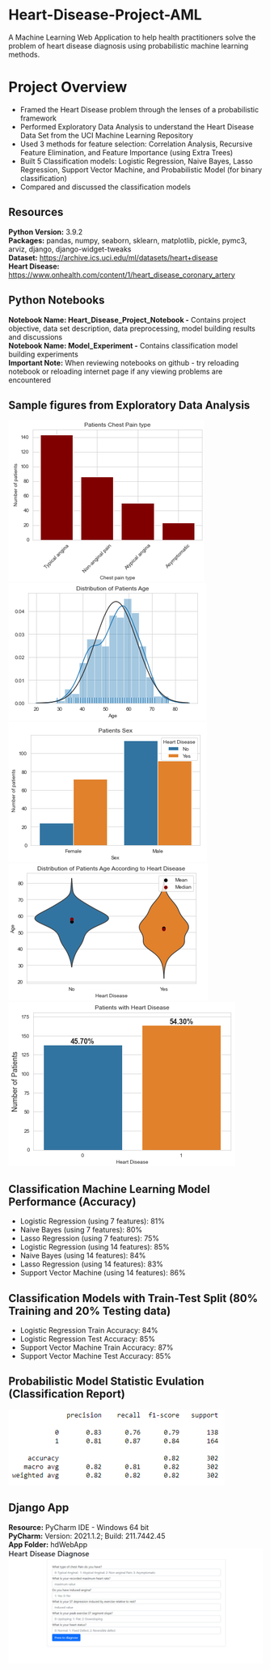 # Heart-Disease-Project-AML
A Machine Learning Web Application to help health practitioners solve the problem of heart disease diagnosis using probabilistic machine learning methods. 

# Project Overview 
- Framed the Heart Disease problem through the lenses of a probabilistic framework
- Performed Exploratory Data Analysis to understand the Heart Disease Data Set from the UCI Machine Learning Repository 
- Used 3 methods for feature selection: Correlation Analysis, Recursive Feature Elimination, and Feature Importance (using Extra Trees)
- Built 5 Classification models: Logistic Regression, Naive Bayes, Lasso Regression, Support Vector Machine, and Probabilistic Model (for binary classification)
- Compared and discussed the classification models 

## Resources 
**Python Version:** 3.9.2 <br>
**Packages:** pandas, numpy, seaborn, sklearn, matplotlib, pickle, pymc3, arviz, django, django-widget-tweaks <br>
**Dataset:** https://archive.ics.uci.edu/ml/datasets/heart+disease <br>
**Heart Disease:** https://www.onhealth.com/content/1/heart_disease_coronary_artery

## Python Notebooks
**Notebook Name: Heart_Disease_Project_Notebook -** Contains project objective, data set description, data preprocessing, model building results and discussions <br>
**Notebook Name: Model_Experiment -** Contains classification model building experiments <br>
**Important Note:** When reviewing notebooks on github - try reloading notebook or reloading internet page if any viewing problems are encountered

## Sample figures from Exploratory Data Analysis 
![Figure 2](https://github.com/Ellie190/Heart-Disease-Project-AML/blob/main/Sample_figures/figure2.png)
![Figure 3](https://github.com/Ellie190/Heart-Disease-Project-AML/blob/main/Sample_figures/figure3.png)
![Figure 4](https://github.com/Ellie190/Heart-Disease-Project-AML/blob/main/Sample_figures/figure4.png)
![Figure 5](https://github.com/Ellie190/Heart-Disease-Project-AML/blob/main/Sample_figures/figure5.png)
![Figure 6](https://github.com/Ellie190/Heart-Disease-Project-AML/blob/main/Sample_figures/figure6.png)

## Classification Machine Learning Model Performance (Accuracy)
- Logistic Regression (using 7 features): 81%
- Naive Bayes (using 7 features): 80%
- Lasso Regression (using 7 features): 75%
- Logistic Regression (using 14 features): 85%
- Naive Bayes (using 14 features): 84% 
- Lasso Regression (using 14 features): 83%
- Support Vector Machine (using 14 features): 86% 

## Classification Models with Train-Test Split (80% Training and 20% Testing data) 
- Logistic Regression Train Accuracy: 84%
- Logistic Regression Test Accuracy: 85%
- Support Vector Machine Train Accuracy: 87%
- Support Vector Machine Test Accuracy: 85%

## Probabilistic Model Statistic Evulation (Classification Report)
![Figure 7](https://github.com/Ellie190/Heart-Disease-Project-AML/blob/main/Sample_figures/figure7.png)

## Django App
**Resource:** PyCharm IDE - Windows 64 bit <br>
**PyCharm:** Version: 2021.1.2; Build: 211.7442.45 <br>
**App Folder:** hdWebApp 
![Figure 1](https://github.com/Ellie190/Heart-Disease-Project-AML/blob/main/Sample_figures/figure1.png)


